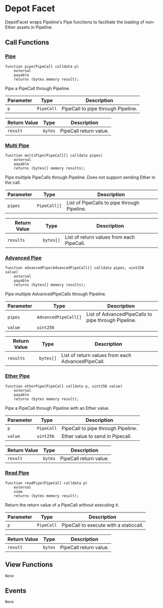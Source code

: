 # Depot Facet

DepotFacet wraps Pipeline's Pipe functions to facilitate the loading of non-Ether assets in Pipeline.

## Call Functions

### [Pipe](https://github.com/BeanstalkFarms/Beanstalk/blob/fd132ae4eda02e502441c3d28d04ad2c21b4e339/protocol/contracts/farm/facets/DepotFacet.sol#L28)

```solidity
function pipe(PipeCall calldata p)
    external
    payable
    returns (bytes memory result);
```

Pipe a PipeCall through Pipeline.

| Parameter | Type       | Description                        |
|-----------|------------|------------------------------------|
| `p`       | `PipeCall` | PipeCall to pipe through Pipeline. |

| Return Value | Type    | Description            |
|--------------|---------|------------------------|
| `result`     | `bytes` | PipeCall return value. |

### [Multi Pipe](https://github.com/BeanstalkFarms/Beanstalk/blob/fd132ae4eda02e502441c3d28d04ad2c21b4e339/protocol/contracts/farm/facets/DepotFacet.sol#L42)

```solidity
function multiPipe(PipeCall[] calldata pipes)
    external
    payable
    returns (bytes[] memory results);
```

Pipe multiple PipeCalls through Pipeline. Does not support sending Ether in the call.

| Parameter | Type         | Description                                 |
|-----------|--------------|---------------------------------------------|
| `pipes`   | `PipeCall[]` | List of PipeCalls to pipe through Pipeline. |

| Return Value | Type      | Description                               |
|--------------|-----------|-------------------------------------------|
| `results`    | `bytes[]` | List of return values from each PipeCall. |

### [Advanced Pipe](https://github.com/BeanstalkFarms/Beanstalk/blob/fd132ae4eda02e502441c3d28d04ad2c21b4e339/protocol/contracts/farm/facets/DepotFacet.sol#L55)

```solidity
function advancedPipe(AdvancedPipeCall[] calldata pipes, uint256 value)
    external
    payable
    returns (bytes[] memory results);
```

Pipe multiple AdvancedPipeCalls through Pipeline.

| Parameter | Type                 | Description                                         |
|-----------|----------------------|-----------------------------------------------------|
| `pipes`   | `AdvancedPipeCall[]` | List of AdvancedPipeCalls to pipe through Pipeline. |
| `value`   | `uint256`            |                                                     |

| Return Value | Type      | Description                                       |
|--------------|-----------|---------------------------------------------------|
| `results`    | `bytes[]` | List of return values from each AdvancedPipeCall. |

### [Ether Pipe](https://github.com/BeanstalkFarms/Beanstalk/blob/fd132ae4eda02e502441c3d28d04ad2c21b4e339/protocol/contracts/farm/facets/DepotFacet.sol#L70)

```solidity
function etherPipe(PipeCall calldata p, uint256 value)
    external
    payable
    returns (bytes memory result);
```

Pipe a PipeCall through Pipeline with an Ether value.

| Parameter | Type       | Description                        |
|-----------|------------|------------------------------------|
| `p`       | `PipeCall` | PipeCall to pipe through Pipeline. |
| `value`   | `uint256`  | Ether value to send in Pipecall.   |

| Return Value | Type    | Description            |
|--------------|---------|------------------------|
| `result`     | `bytes` | PipeCall return value. |

### [Read Pipe](https://github.com/BeanstalkFarms/Beanstalk/blob/fd132ae4eda02e502441c3d28d04ad2c21b4e339/protocol/contracts/farm/facets/DepotFacet.sol#L84)

```solidity
function readPipe(PipeCall calldata p)
    external
    view
    returns (bytes memory result);
```

Return the return value of a PipeCall without executing it.

| Parameter | Type       | Description                            |
|-----------|------------|----------------------------------------|
| `p`       | `PipeCall` | PipeCall to execute with a staticcall. |

| Return Value | Type    | Description            |
|--------------|---------|------------------------|
| `result`     | `bytes` | PipeCall return value. |

## View Functions

```
None
```

## Events

```
None
```
